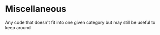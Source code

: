 # Miscellaneous
Any code that doesn't fit into one given category but may still be useful to keep around
